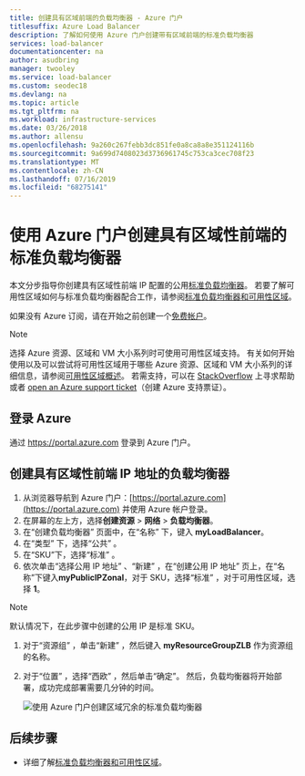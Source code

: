 ```yaml
---
title: 创建具有区域前端的负载均衡器 - Azure 门户
titlesuffix: Azure Load Balancer
description: 了解如何使用 Azure 门户创建带有区域前端的标准负载均衡器
services: load-balancer
documentationcenter: na
author: asudbring
manager: twooley
ms.service: load-balancer
ms.custom: seodec18
ms.devlang: na
ms.topic: article
ms.tgt_pltfrm: na
ms.workload: infrastructure-services
ms.date: 03/26/2018
ms.author: allensu
ms.openlocfilehash: 9a260c267febb3dc851fe0a8ca8a8e351124116b
ms.sourcegitcommit: 9a699d7408023d3736961745c753ca3cec708f23
ms.translationtype: MT
ms.contentlocale: zh-CN
ms.lasthandoff: 07/16/2019
ms.locfileid: "68275141"
---
```

#  <a name="create-a-standard-load-balancer-with-zonal-frontend-using-azure-portal"></a>使用 Azure 门户创建具有区域性前端的标准负载均衡器

本文分步指导你创建具有区域性前端 IP 配置的公用[标准负载均衡器](https://aka.ms/azureloadbalancerstandard)。 若要了解可用性区域如何与标准负载均衡器配合工作，请参阅[标准负载均衡器和可用性区域](load-balancer-standard-availability-zones.md)。 

如果没有 Azure 订阅，请在开始之前创建一个[免费帐户](https://azure.microsoft.com/free/?WT.mc_id=A261C142F)。

> [!NOTE]
> 选择 Azure 资源、区域和 VM 大小系列时可使用可用性区域支持。 有关如何开始使用以及可以尝试将可用性区域用于哪些 Azure 资源、区域和 VM 大小系列的详细信息，请参阅[可用性区域概述](https://docs.microsoft.com/azure/availability-zones/az-overview)。 若需支持，可以在 [StackOverflow](https://stackoverflow.com/questions/tagged/azure-availability-zones) 上寻求帮助或者 [open an Azure support ticket](../azure-supportability/how-to-create-azure-support-request.md?toc=%2fazure%2fvirtual-network%2ftoc.json)（创建 Azure 支持票证）。  

## <a name="log-in-to-azure"></a>登录 Azure 

通过 https://portal.azure.com 登录到 Azure 门户。

## <a name="create-a-load-balancer-with-zonal-frontend-ip-address"></a>创建具有区域性前端 IP 地址的负载均衡器

1. 从浏览器导航到 Azure 门户：[https://portal.azure.com](https://portal.azure.com) 并使用 Azure 帐户登录。
2. 在屏幕的左上方，选择**创建资源** > **网络** > **负载均衡器**。
3. 在“创建负载均衡器”  页面中，在“名称”  下，键入 **myLoadBalancer**。
4. 在“类型”  下，选择“公共”  。
5. 在“SKU”下，选择“标准”  。
6. 依次单击“选择公用 IP 地址”  、“新建”  ，在“创建公用 IP 地址”  页上，在“名称”下键入**myPublicIPZonal**，对于 SKU，选择“标准”  ，对于可用性区域，选择 **1**。
    
>[!NOTE] 
> 默认情况下，在此步骤中创建的公用 IP 是标准 SKU。

1. 对于“资源组”  ，单击“新建”  ，然后键入 **myResourceGroupZLB** 作为资源组的名称。
1. 对于“位置”  ，选择“西欧”  ，然后单击“确定”。  然后，负载均衡器将开始部署，成功完成部署需要几分钟的时间。

    ![使用 Azure 门户创建区域冗余的标准负载均衡器](./media/load-balancer-get-started-internet-availability-zones-zonal-portal/load-balancer-zonal-frontend.png)


## <a name="next-steps"></a>后续步骤
- 详细了解[标准负载均衡器和可用性区域](load-balancer-standard-availability-zones.md)。



